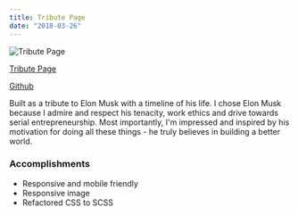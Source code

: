```yaml
---
title: Tribute Page
date: "2018-03-26"
---
```


![Tribute Page](/images/tribute-page-879.webp "Tribute Page")

[Tribute Page](https://jenlky.github.io/tribute-page/)

[Github](https://github.com/jenlky/tribute-page)

Built as a tribute to Elon Musk with a timeline of his life.
I chose Elon Musk because I admire and respect his tenacity, work ethics and drive towards serial entrepreneurship.
Most importantly, I'm impressed and inspired by his motivation for doing all these things -
he truly believes in building a better world.

### Accomplishments ###

- Responsive and mobile friendly
- Responsive image
- Refactored CSS to SCSS
